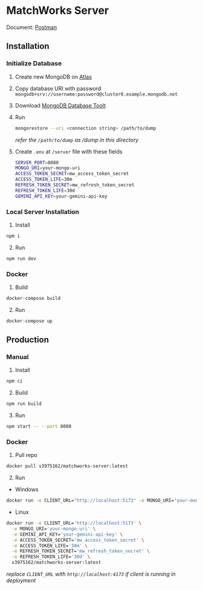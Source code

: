 # MatchWorks Server

Document: <a href="https://documenter.getpostman.com/view/27360970/2sAYBbepYm#1021f2c3-5af9-424a-9ed1-1e95926c82b6" target="_blank">Postman</a>

## Installation

### Initialize Database

1.  Create new MongoDB on [Atlas](https://cloud.mongodb.com/)
2.  Copy database URI with password
    `mongodb+srv://username:password@cluster0.example.mongodb.net`
3.  Download [MongoDB Database Toolt](https://www.mongodb.com/try/download/database-tools)
4.  Run

    ```bash
    mongorestore --uri <connection string> /path/to/dump
    ```

    _refer the `/path/to/dump` as /dump in this directory_

5.  Create `.env` at `/server` file with these fields

    ```bash
    SERVER_PORT=8080
    MONGO_URI=your-mongo-uri
    ACCESS_TOKEN_SECRET=mw_access_token_secret
    ACCESS_TOKEN_LIFE=30m
    REFRESH_TOKEN_SECRET=mw_refresh_token_secret
    REFRESH_TOKEN_LIFE=30d
    GEMINI_API_KEY=your-gemini-api-key
    ```

### Local Server Installation

1. Install

```bash
npm i
```

2. Run

```bash
npm run dev
```

### Docker

1. Build

```bash
docker-compose build
```

2. Run

```bash
docker-compose up
```

## Production

### Manual

1. Install

```bash
npm ci
```

2. Build

```bash
npm run build
```

3. Run

```bash
npm start -- --port 8080
```

### Docker

1. Pull repo

```bash
docker pull s3975162/matchworks-server:latest
```

2. Run

-   Windows

```bash
docker run -e CLIENT_URL="http://localhost:5173" -e MONGO_URI="your-mongo-uri" -e GEMINI_API_KEY="your-gemini-api-key" -e ACCESS_TOKEN_SECRET="mw_access_token_secret" -e ACCESS_TOKEN_LIFE="30m" -e REFRESH_TOKEN_SECRET="mw_refresh_token_secret" -e REFRESH_TOKEN_LIFE="30d" s3975162/matchworks-server:latest
```

-   Linux

```bash
docker run -e CLIENT_URL='http://localhost:5173' \
  -e MONGO_URI='your-mongo-uri' \
  -e GEMINI_API_KEY='your-gemini-api-key' \
  -e ACCESS_TOKEN_SECRET='mw_access_token_secret' \
  -e ACCESS_TOKEN_LIFE='30m' \
  -e REFRESH_TOKEN_SECRET='mw_refresh_token_secret' \
  -e REFRESH_TOKEN_LIFE='30d' \
  s3975162/matchworks-server:latest

```

_replace `CLIENT_URL` with `http://localhost:4173` if client is running in deployment_
